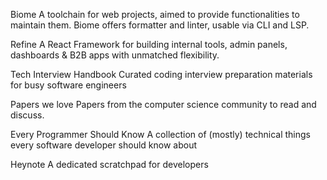 Biome
A toolchain for web projects, aimed to provide functionalities to maintain them. Biome offers formatter and linter, usable via CLI and LSP.


Refine
A React Framework for building internal tools, admin panels, dashboards & B2B apps with unmatched flexibility.


Tech Interview Handbook
Curated coding interview preparation materials for busy software engineers

Papers we love
Papers from the computer science community to read and discuss.

Every Programmer Should Know
A collection of (mostly) technical things every software developer should know about

Heynote
A dedicated scratchpad for developers
